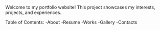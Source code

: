 Welcome to my portfolio website! This project showcases my interests, projects, and experiences.

Table of Contents:
-About
-Resume
-Works
-Gallery
-Contacts
